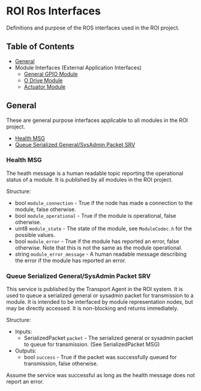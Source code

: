 # ROI Ros Interfaces

Definitions and purpose of the ROS interfaces used in the ROI project.

## Table of Contents

-   [General](#general)
-   Module Interfaces (External Application Interfaces)
    -   [General GPIO Module](GeneralGPIO.md)
    -   [O Drive Module](ODrive.md)
    -   [Actuator Module](Actuator.md)

## General

These are general purpose interfaces applicable to all modules in the ROI project.

-   [Health MSG](#health-msg)
-   [Queue Serialized General/SysAdmin Packet SRV](#queue-serialized-generalsysadmin-packet-srv)

### Health MSG

The heath message is a human readable topic reporting the operational status of a module. It is published by all modules in the ROI project.

Structure:

-   bool `module_connection` - True if the node has made a connection to the module, false otherwise.
-   bool `module_operational` - True if the module is operational, false otherwise.
-   uint8 `module_state` - The state of the module, see `ModuleCodec.h` for the possible values.
-   bool `module_error` - True if the module has reported an error, false otherwise. Note that this is not the same as the module operational.
-   string `module_error_message` - A human readable message describing the error if the module has reported an error.

### Queue Serialized General/SysAdmin Packet SRV

This service is published by the Transport Agent in the ROI system. It is used to queue a serialized general or sysadmin packet for transmission to a module. It is intended to be interfaced by module representation nodes, but may be directly accessed. It is non-blocking and returns immediately.

Structure:

-   Inputs:
    -   SerializedPacket `packet` - The serialized general or sysadmin packet to queue for transmission. (See SerializedPacket MSG)
-   Outputs:
    -   bool `success` - True if the packet was successfully queued for transmission, false otherwise.

Assume the service was successful as long as the health message does not report an error.
